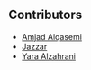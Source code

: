 ## Contributors

- [Amjad Alqasemi](https://github.com/aqasemi)
- [Jazzar](https://github.com/jaazzar)
- [Yara Alzahrani](https://github.com/Yara-Alzahrani)